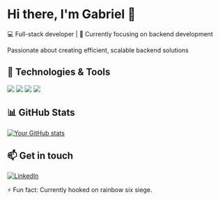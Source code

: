 # Hi there, I'm Gabriel 👋

💻 Full-stack developer | 🌱 Currently focusing on backend development

Passionate about creating efficient, scalable backend solutions

## 🔧 Technologies & Tools

![](https://img.shields.io/badge/Code-JavaScript-informational?style=flat&logo=javascript&logoColor=white&color=2bbc8a)
![](https://img.shields.io/badge/Code-Python-informational?style=flat&logo=python&logoColor=white&color=2bbc8a)
![](https://img.shields.io/badge/Tools-Docker-informational?style=flat&logo=docker&logoColor=white&color=2bbc8a)
![](https://img.shields.io/badge/-Google%20Cloud%20Platform-4285F4?style=flat&logo=google%20cloud&logoColor=white)

## 📊 GitHub Stats

[![Your GitHub stats](https://github-readme-stats.vercel.app/api?username=Gabriel-Mbugua&show_icons=true&theme=radical)](https://github.com/anuraghazra/github-readme-stats)

## 📫 Get in touch

[![LinkedIn](https://img.shields.io/badge/LinkedIn-0077B5?style=for-the-badge&logo=linkedin&logoColor=white)](https://www.linkedin.com/in/gabriel-wangai-10bb4419b/)

⚡ Fun fact: Currently hooked on rainbow six siege.
